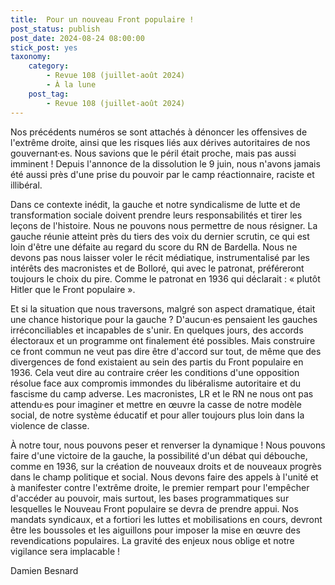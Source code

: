 ```yaml
---
title:  Pour un nouveau Front populaire !
post_status: publish
post_date: 2024-08-24 08:00:00
stick_post: yes
taxonomy:
    category:
        - Revue 108 (juillet-août 2024)
        - À la lune
    post_tag:
        - Revue 108 (juillet-août 2024)
---
```




 Nos précédents numéros se sont attachés à dénoncer les offensives de l'extrême droite, ainsi que les risques liés aux dérives autoritaires de nos gouvernant·es. Nous savions que le péril était proche, mais pas aussi imminent ! Depuis l'annonce de la dissolution le 9 juin, nous n'avons jamais été aussi près d'une prise du pouvoir par le camp réactionnaire, raciste et illibéral.

 Dans ce contexte inédit, la gauche et notre syndicalisme de lutte et de transformation sociale doivent prendre leurs responsabilités et tirer les leçons de l'histoire. Nous ne pouvons nous permettre de nous résigner. La gauche réunie atteint près du tiers des voix du dernier scrutin, ce qui est loin d'être une défaite au regard du score du RN de Bardella. Nous ne devons pas nous laisser voler le récit médiatique, instrumentalisé par les intérêts des macronistes et de Bolloré, qui avec le patronat, préféreront toujours le choix du pire. Comme le patronat en 1936 qui déclarait : « plutôt Hitler que le Front populaire ».

 Et si la situation que nous traversons, malgré son aspect dramatique, était une chance historique pour la gauche ? D'aucun·es pensaient les gauches irréconciliables et incapables de s'unir. En quelques jours, des accords électoraux et un programme ont finalement été possibles. Mais construire ce front commun ne veut pas dire être d'accord sur tout, de même que des divergences de fond existaient au sein des partis du Front populaire en 1936. Cela veut dire au contraire créer les conditions d'une opposition résolue face aux compromis immondes du libéralisme autoritaire et du fascisme du camp adverse. Les macronistes, LR et le RN ne nous ont pas attendu·es pour imaginer et mettre en œuvre la casse de notre modèle social, de notre système éducatif et pour aller toujours plus loin dans la violence de classe.

 À notre tour, nous pouvons peser et renverser la dynamique ! Nous pouvons faire d'une victoire de la gauche, la possibilité d'un débat qui débouche, comme en 1936, sur la création de nouveaux droits et de nouveaux progrès dans le champ politique et social. Nous devons faire des appels à l'unité et à manifester contre l'extrême droite, le premier rempart pour l'empêcher d'accéder au pouvoir, mais surtout, les bases programmatiques sur lesquelles le Nouveau Front populaire se devra de prendre appui. Nos mandats syndicaux, et a fortiori les luttes et mobilisations en cours, devront être les boussoles et les aiguillons pour imposer la mise en œuvre des revendications populaires. La gravité des enjeux nous oblige et notre vigilance sera implacable !

 Damien Besnard
